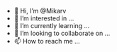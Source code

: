- 👋 Hi, I’m @Mikarv
- 👀 I’m interested in ...
- 🌱 I’m currently learning ...
- 💞️ I’m looking to collaborate on ...
- 📫 How to reach me ...

<!---
Mikarv/Mikarv is a ✨ special ✨ repository because its `README.md` (this file) appears on your GitHub profile.
You can click the Preview link to take a look at your changes.
--->
